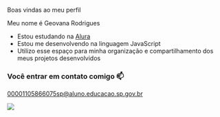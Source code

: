 Boas vindas ao meu perfil

Meu nome é Geovana Rodrigues

- Estou estudando na [Alura](https://www.alura.com.br)
- Estou me desenvolvendo na linguagem JavaScript
- Utilizo esse espaço para minha organização e compartilhamento dos meus projetos desenvolvidos

 ### Você entrar em contato comigo 📫

00001105866075sp@aluno.educacao.sp.gov.br




![](https://media1.tenor.com/m/_iHP2IIpDyUAAAAC/gato-papu.gif)
